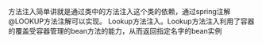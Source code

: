 方法注入简单讲就是通过类中的方法注入这个类的依赖，通过spring注解@LOOKUP方法注解可以实现。 Lookup方法注入。Lookup方法注入利用了容器的覆盖受容器管理的bean方法的能力，从而返回指定名字的bean实例

